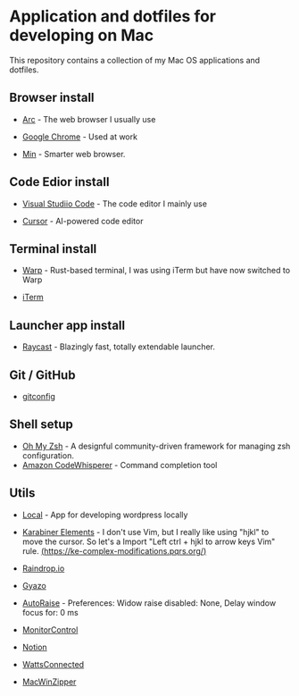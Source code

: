 # Application and dotfiles for developing on Mac

This repository contains a collection of my Mac OS applications and dotfiles.

## Browser install

- [Arc](https://arc.net/) - The web browser I usually use

- [Google Chrome](https://www.google.com/intl/ja_jp/chrome/) - Used at work

- [Min](https://minbrowser.org/) - Smarter web browser.

## Code Edior install

- [Visual Studiio Code](https://code.visualstudio.com/) - The code editor I mainly use

- [Cursor](https://cursor.sh/) - AI-powered code editor

## Terminal install

- [Warp](https://www.warp.dev/) - Rust-based terminal, I was using iTerm but have now switched to Warp

- [iTerm](https://iterm2.com/)

## Launcher app install

- [Raycast](https://www.raycast.com/) - Blazingly fast, totally extendable launcher.

## Git / GitHub

- [gitconfig](/.gitconfig)

## Shell setup

- [Oh My Zsh](https://ohmyz.sh/) - A designful community-driven framework for managing zsh configuration.
- [Amazon CodeWhisperer](https://aws.amazon.com/jp/codewhisperer/resources/) - Command completion tool
## Utils

- [Local](https://localwp.com/) - App for developing wordpress locally

- [Karabiner Elements](https://karabiner-elements.pqrs.org/) - I don't use Vim, but I really like using "hjkl" to move the cursor. So let's a Import "Left ctrl + hjkl to arrow keys Vim" rule.
  [(https://ke-complex-modifications.pqrs.org/)](https://ke-complex-modifications.pqrs.org/)

- [Raindrop.io](https://raindrop.io/)

- [Gyazo](https://gyazo.com/ja)

- [AutoRaise](https://github.com/sbmpost/AutoRaise) - Preferences: Widow raise disabled: None, Delay window focus for: 0 ms

- [MonitorControl](https://github.com/MonitorControl/MonitorControl)

- [Notion](https://www.notion.so/ja-jp)

- [WattsConnected](https://apps.apple.com/jp/app/wattsconnected/id1639692859)

- [MacWinZipper](https://tida.co.jp/macwinzipper)
